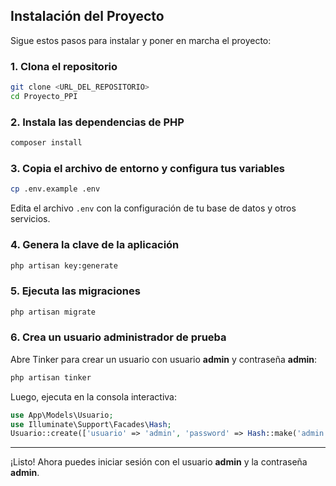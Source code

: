 
## Instalación del Proyecto

Sigue estos pasos para instalar y poner en marcha el proyecto:

### 1. Clona el repositorio

```bash
git clone <URL_DEL_REPOSITORIO>
cd Proyecto_PPI
```

### 2. Instala las dependencias de PHP

```bash
composer install
```

### 3. Copia el archivo de entorno y configura tus variables

```bash
cp .env.example .env
```
Edita el archivo `.env` con la configuración de tu base de datos y otros servicios.

### 4. Genera la clave de la aplicación

```bash
php artisan key:generate
```

### 5. Ejecuta las migraciones

```bash
php artisan migrate
```

### 6. Crea un usuario administrador de prueba

Abre Tinker para crear un usuario con usuario **admin** y contraseña **admin**:

```bash
php artisan tinker
```

Luego, ejecuta en la consola interactiva:

```php
use App\Models\Usuario;
use Illuminate\Support\Facades\Hash;
Usuario::create(['usuario' => 'admin', 'password' => Hash::make('admin')]);
```

---

¡Listo! Ahora puedes iniciar sesión con el usuario **admin** y la contraseña **admin**.
